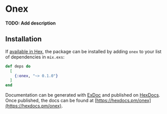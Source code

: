# Onex

**TODO: Add description**

## Installation

If [available in Hex](https://hex.pm/docs/publish), the package can be installed
by adding `onex` to your list of dependencies in `mix.exs`:

```elixir
def deps do
  [
    {:onex, "~> 0.1.0"}
  ]
end
```

Documentation can be generated with [ExDoc](https://github.com/elixir-lang/ex_doc)
and published on [HexDocs](https://hexdocs.pm). Once published, the docs can
be found at [https://hexdocs.pm/onex](https://hexdocs.pm/onex).

